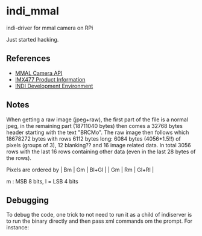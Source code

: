 # indi_mmal
indi-driver for mmal camera on RPi

Just started hacking.

References
----------
- [MMAL Camera API](http://www.jvcref.com/files/PI/documentation/html/)
- [IMX477 Product Information](https://www.sony-semicon.co.jp/products/common/pdf/IMX477-AACK_Flyer.pdf)
- [INDI Development Environment](https://indilib.org/develop/developer-manual/163-setting-development-environment.html)



Notes
-----
When getting a raw image (jpeg+raw), the first part of the file is a normal jpeg, in the remaining part (18711040 bytes) then
comes a 32768 bytes header starting with the text "BRCMo".
The raw image then follows which 18678272 bytes with rows 6112 bytes long: 6084 bytes (4056*1.5!!) of pixels (groups of 3),  12 blanking?? and 16 image related data.
In total 3056 rows with the last 16 rows containing other data (even in the last 28 bytes of the rows).

Pixels are ordered by | Bm | Gm | Bl+Gl |
                      | Gm | Rm | Gl+Rl |

m : MSB 8 bits, l = LSB 4 bits


Debugging
---------
To debug the code, one trick to not need to run it as a child of indiserver is to run the binary directly and then pass xml commands om the prompt.
For instance:
<getProperties version='1.7'/>
